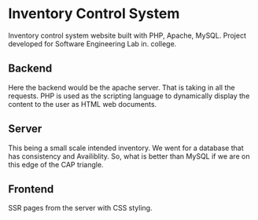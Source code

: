 # Inventory Control System

Inventory control system website built with PHP, Apache, MySQL. Project developed for Software Engineering Lab in. college.


## Backend

Here the backend would be the apache server. That is taking in all the requests. PHP is used as the scripting language to dynamically display the content to the user as HTML web documents. 


## Server

This being a small scale intended inventory. We went for a database that has consistency and Availiblity. So, what is better than MySQL if we are on this edge of the CAP triangle.


## Frontend

SSR pages from the server with CSS styling.
